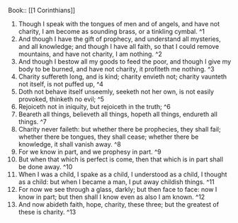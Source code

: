  Book:: [[1 Corinthians]]
 1. Though I speak with the tongues of men and of angels, and have not charity, I am become as sounding brass, or a tinkling cymbal. ^1
 2. And though I have the gift of prophecy, and understand all mysteries, and all knowledge; and though I have all faith, so that I could remove mountains, and have not charity, I am nothing. ^2
 3. And though I bestow all my goods to feed the poor, and though I give my body to be burned, and have not charity, it profiteth me nothing. ^3
 4. Charity suffereth long, and is kind; charity envieth not; charity vaunteth not itself, is not puffed up, ^4
 5. Doth not behave itself unseemly, seeketh not her own, is not easily provoked, thinketh no evil; ^5
 6. Rejoiceth not in iniquity, but rejoiceth in the truth; ^6
 7. Beareth all things, believeth all things, hopeth all things, endureth all things. ^7
 8. Charity never faileth: but whether there be prophecies, they shall fail; whether there be tongues, they shall cease; whether there be knowledge, it shall vanish away. ^8
 9. For we know in part, and we prophesy in part. ^9
 10. But when that which is perfect is come, then that which is in part shall be done away. ^10
 11. When I was a child, I spake as a child, I understood as a child, I thought as a child: but when I became a man, I put away childish things. ^11
 12. For now we see through a glass, darkly; but then face to face: now I know in part; but then shall I know even as also I am known. ^12
 13. And now abideth faith, hope, charity, these three; but the greatest of these is charity. ^13
